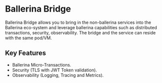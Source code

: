 # Ballerina Bridge 

Ballerina Bridge allows you to bring in the non-ballerina services into the Ballerina eco-system and leverage ballerina capabilities such as 
distributed transactions, security, observability. The bridge and the service can reside with the same pod/VM. 
 
 ## Key Features 
 
 - Ballerina Micro-Transactions. 
 - Security (TLS with JWT Token validation). 
 - Observability (Logging, Tracing and Metrics).

